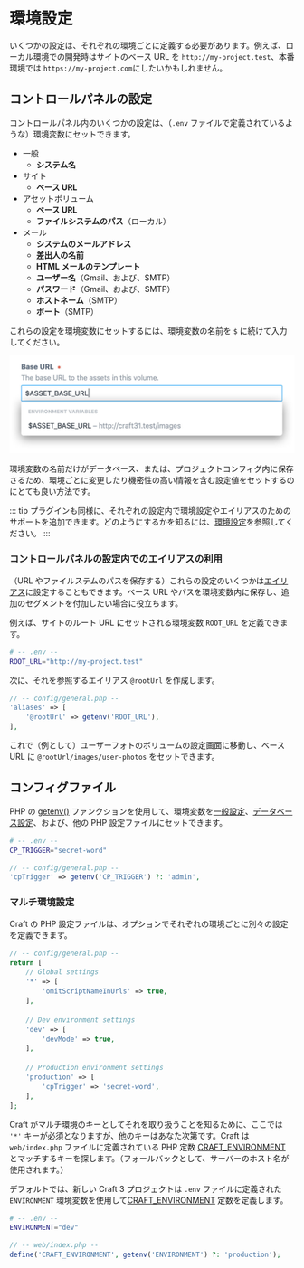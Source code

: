 # 環境設定

いくつかの設定は、それぞれの環境ごとに定義する必要があります。例えば、ローカル環境での開発時はサイトのベース URL を `http://my-project.test`、本番環境では `https://my-project.com`にしたいかもしれません。

## コントロールパネルの設定

コントロールパネル内のいくつかの設定は、（`.env` ファイルで定義されているような）環境変数にセットできます。

- 一般
   - **システム名**
- サイト
   - **ベース URL**
- アセットボリューム
   - **ベース URL**
   - **ファイルシステムのパス**（ローカル）
- メール
   - **システムのメールアドレス**
   - **差出人の名前**
   - **HTML メールのテンプレート**
   - **ユーザー名**（Gmail、および、SMTP）
   - **パスワード**（Gmail、および、SMTP）
   - **ホストネーム**（SMTP）
   - **ポート**（SMTP）

これらの設定を環境変数にセットするには、環境変数の名前を `$` に続けて入力してください。

![ボリュームのベース URL 設定](../images/volume-base-url-setting.jpg)

環境変数の名前だけがデータベース、または、プロジェクトコンフィグ内に保存さるため、環境ごとに変更したり機密性の高い情報を含む設定値をセットするのにとても良い方法です。

::: tip
プラグインも同様に、それぞれの設定内で環境設定やエイリアスのためのサポートを追加できます。どのようにするかを知るには、[環境設定](../extend/environmental-settings.md)を参照してください。
:::

### コントロールパネルの設定内でのエイリアスの利用

（URL やファイルステムのパスを保存する）これらの設定のいくつかは[エイリアス](README.md#aliases)に設定することもできます。ベース URL やパスを環境変数内に保存し、追加のセグメントを付加したい場合に役立ちます。

例えば、サイトのルート URL にセットされる環境変数 `ROOT_URL` を定義できます。

```bash
# -- .env --
ROOT_URL="http://my-project.test"
```

次に、それを参照するエイリアス `@rootUrl` を作成します。

```php
// -- config/general.php --
'aliases' => [
    '@rootUrl' => getenv('ROOT_URL'),
],
```

これで（例として）ユーザーフォトのボリュームの設定画面に移動し、ベース URL に `@rootUrl/images/user-photos` をセットできます。

## コンフィグファイル

PHP の [getenv()](http://php.net/manual/en/function.getenv.php) ファンクションを使用して、環境変数を[一般設定](config-settings.md)、[データベース設定](db-settings.md)、および、他の PHP 設定ファイルにセットできます。

```bash
# -- .env --
CP_TRIGGER="secret-word"
```

```php
// -- config/general.php --
'cpTrigger' => getenv('CP_TRIGGER') ?: 'admin',
```

### マルチ環境設定

Craft の PHP 設定ファイルは、オプションでそれぞれの環境ごとに別々の設定を定義できます。

```php
// -- config/general.php --
return [
    // Global settings
    '*' => [
        'omitScriptNameInUrls' => true,
    ],

    // Dev environment settings
    'dev' => [
        'devMode' => true,
    ],

    // Production environment settings
    'production' => [
        'cpTrigger' => 'secret-word',
    ],
];
```

Craft がマルチ環境のキーとしてそれを取り扱うことを知るために、ここでは `'*'` キーが必須となりますが、他のキーはあなた次第です。Craft は `web/index.php` ファイルに定義されている PHP 定数 [CRAFT_ENVIRONMENT](php-constants.md#craft-environment) とマッチするキーを探します。（フォールバックとして、サーバーのホスト名が使用されます。）

デフォルトでは、新しい Craft 3 プロジェクトは `.env` ファイルに定義された `ENVIRONMENT` 環境変数を使用して[CRAFT_ENVIRONMENT](php-constants.md#craft-environment) 定数を定義します。

```bash
# -- .env --
ENVIRONMENT="dev"
```

```php
// -- web/index.php --
define('CRAFT_ENVIRONMENT', getenv('ENVIRONMENT') ?: 'production');
```

